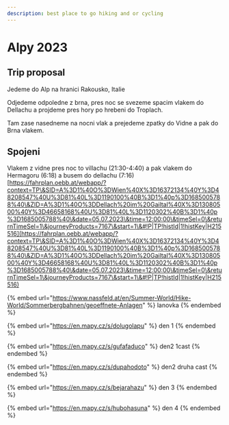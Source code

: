 ```yaml
---
description: best place to go hiking and or cycling
---
```


# Alpy 2023

## Trip proposal

Jedeme do Alp na hranici Rakousko, Italie

Odjedeme odpoledne z brna, pres noc se svezeme spacim vlakem do Dellachu a projdeme pres hory po hrebeni do Troplach.

Tam zase nasedneme na nocni vlak a prejedeme zpatky do Vidne a pak do Brna vlakem.



## Spojeni

Vlakem z vidne pres noc to villachu (21:30-4:40) a pak vlakem do Hermagoru (6:18) a busem do dellachu (7:16) [https://fahrplan.oebb.at/webapp/?context=TP\&SID=A%3D1%40O%3DWien%40X%3D16372134%40Y%3D48208547%40U%3D81%40L%3D1190100%40B%3D1%40p%3D1685005788%40\&ZID=A%3D1%40O%3DDellach%20im%20Gailtal%40X%3D13080500%40Y%3D46658168%40U%3D81%40L%3D1120302%40B%3D1%40p%3D1685005788%40\&date=05.07.2023\&time=12:00:00\&timeSel=0\&returnTimeSel=1\&journeyProducts=7167\&start=1\&#!P|TP!histId|1!histKey|H215516](https://fahrplan.oebb.at/webapp/?context=TP\&SID=A%3D1%40O%3DWien%40X%3D16372134%40Y%3D48208547%40U%3D81%40L%3D1190100%40B%3D1%40p%3D1685005788%40\&ZID=A%3D1%40O%3DDellach%20im%20Gailtal%40X%3D13080500%40Y%3D46658168%40U%3D81%40L%3D1120302%40B%3D1%40p%3D1685005788%40\&date=05.07.2023\&time=12:00:00\&timeSel=0\&returnTimeSel=1\&journeyProducts=7167\&start=1\&#!P|TP!histId|1!histKey|H215516)

{% embed url="https://www.nassfeld.at/en/Summer-World/Hike-World/Sommerbergbahnen/geoeffnete-Anlagen" %}
lanovka&#x20;
{% endembed %}



{% embed url="https://en.mapy.cz/s/dolugolapu" %}
den 1
{% endembed %}

{% embed url="https://en.mapy.cz/s/gufafaduco" %}
den2 1cast
{% endembed %}

{% embed url="https://en.mapy.cz/s/dupahodoto" %}
den2 druha cast
{% endembed %}

{% embed url="https://en.mapy.cz/s/bejarahazu" %}
den 3
{% endembed %}

{% embed url="https://en.mapy.cz/s/hubohasuna" %}
den 4
{% endembed %}

